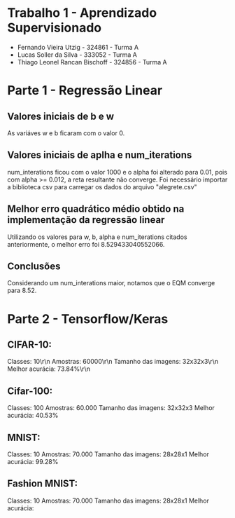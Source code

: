 # Trabalho 1 - Aprendizado Supervisionado
* Fernando Vieira Utzig - 324861 - Turma A
* Lucas Soller da Silva - 333052 - Turma A
* Thiago Leonel Rancan Bischoff - 324856 - Turma A

# Parte 1 - Regressão Linear
## Valores iniciais de b e w
As variáves w e b ficaram com o valor 0.
## Valores iniciais de aplha e num_iterations
num_interations ficou com o valor 1000 e o alpha foi alterado para 0.01, pois com alpha >= 0.012, a reta resultante não converge. Foi necessário importar a biblioteca csv para carregar os dados do arquivo "alegrete.csv"
## Melhor erro quadrático médio obtido na implementação da regressão linear
Utilizando os valores para w, b, alpha e num_iterations citados anteriormente, o melhor erro foi 8.529433040552066.
## Conclusões
Considerando um num_interations maior, notamos que o EQM converge para 8.52.

# Parte 2 - Tensorflow/Keras
## CIFAR-10:
Classes: 10\r\n
Amostras: 60000\r\n
Tamanho das imagens: 32x32x3\r\n
Melhor acurácia: 73.84%\r\n
## Cifar-100:
Classes: 100
Amostras: 60.000
Tamanho das imagens: 32x32x3
Melhor acurácia: 40.53%
## MNIST:
Classes: 10
Amostras: 70.000
Tamanho das imagens: 28x28x1
Melhor acurácia: 99.28%
## Fashion MNIST:
Classes: 10
Amostras: 70.000
Tamanho das imagens: 28x28x1
Melhor acurácia:
